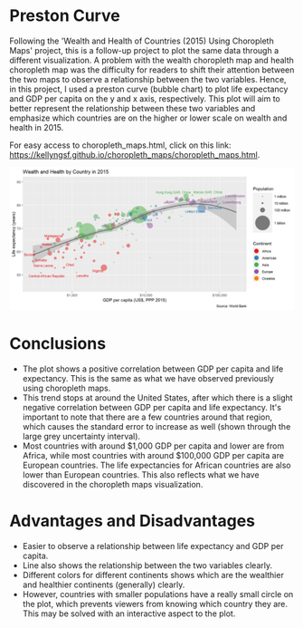 # Preston Curve
Following the 'Wealth and Health of Countries (2015) Using Choropleth Maps' project, this is a follow-up project to plot the same data through a different visualization. A problem with the wealth choropleth map and health choropleth map was the difficulty for readers to shift their attention between the two maps to observe a relationship between the two variables. Hence, in this project, I used a preston curve (bubble chart) to plot life expectancy and GDP per capita on the y and x axis, respectively. This plot will aim to better represent the relationship between these two variables and emphasize which countries are on the higher or lower scale on wealth and health in 2015. 

For easy access to choropleth_maps.html, click on this link: https://kellyngsf.github.io/choropleth_maps/choropleth_maps.html.

![](https://github.com/kellyngsf/preston_curve/blob/main/images/preston_curve.png)

# Conclusions
- The plot shows a positive correlation between GDP per capita and life expectancy. This is the same as what we have observed previously using choropleth maps. 
- This trend stops at around the United States, after which there is a slight negative correlation between GDP per capita and life expectancy. It's important to note that there are a few countries around that region, which causes the standard error to increase as well (shown through the large grey uncertainty interval).
- Most countries with around \$1,000 GDP per capita and lower are from Africa, while most countries with around \$100,000 GDP per capita are European countries. The life expectancies for African countries are also lower than European countries. This also reflects what we have discovered in the choropleth maps visualization. 

# Advantages and Disadvantages
- Easier to observe a relationship between life expectancy and GDP per capita. 
- Line also shows the relationship between the two variables clearly. 
- Different colors for different continents shows which are the wealthier and healthier continents (generally) clearly. 
- However, countries with smaller populations have a really small circle on the plot, which prevents viewers from knowing which country they are. This may be solved with an interactive aspect to the plot. 
